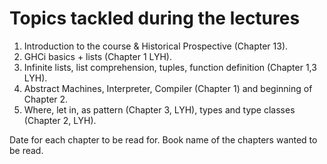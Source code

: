 # Topics tackled during the lectures

1. Introduction to the course & Historical Prospective (Chapter 13).
1. GHCi basics + lists (Chapter 1 LYH).
1. Infinite lists, list comprehension, tuples, function definition (Chapter 1,3 LYH).
1. Abstract Machines, Interpreter, Compiler (Chapter 1) and beginning of Chapter 2.
1. Where, let in, as pattern (Chapter 3, LYH), types and type classes (Chapter 2, LYH).



Date for each chapter to be read for.
Book name of the chapters wanted to be read.
